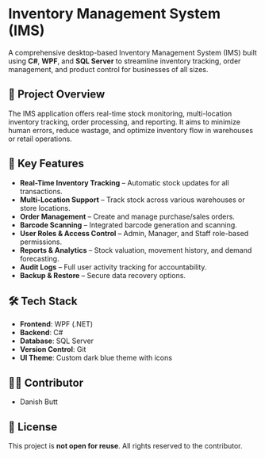 # Inventory Management System (IMS)

A comprehensive desktop-based Inventory Management System (IMS) built using **C#**, **WPF**, and **SQL Server** to streamline inventory tracking, order management, and product control for businesses of all sizes.

## 📌 Project Overview

The IMS application offers real-time stock monitoring, multi-location inventory tracking, order processing, and reporting. It aims to minimize human errors, reduce wastage, and optimize inventory flow in warehouses or retail operations.

## 🔑 Key Features

- **Real-Time Inventory Tracking** – Automatic stock updates for all transactions.
- **Multi-Location Support** – Track stock across various warehouses or store locations.
- **Order Management** – Create and manage purchase/sales orders.
- **Barcode Scanning** – Integrated barcode generation and scanning.
- **User Roles & Access Control** – Admin, Manager, and Staff role-based permissions.
- **Reports & Analytics** – Stock valuation, movement history, and demand forecasting.
- **Audit Logs** – Full user activity tracking for accountability.
- **Backup & Restore** – Secure data recovery options.

## 🛠️ Tech Stack

- **Frontend**: WPF (.NET)
- **Backend**: C#
- **Database**: SQL Server
- **Version Control**: Git
- **UI Theme**: Custom dark blue theme with icons

## 🧑‍💻 Contributor

- Danish Butt

## 🚫 License

This project is **not open for reuse**. All rights reserved to the contributor.

